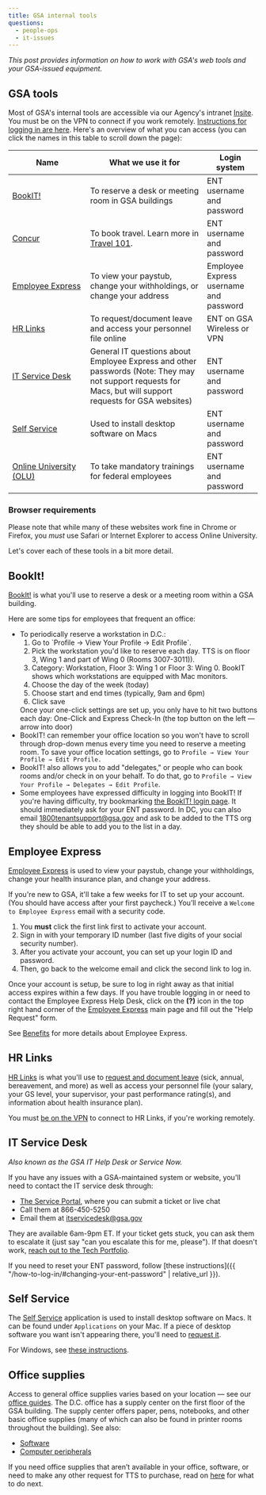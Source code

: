 ```yaml
---
title: GSA internal tools
questions:
  - people-ops
  - it-issues
---
```


_This post provides information on how to work with GSA's web tools and your GSA-issued equipment._

## GSA tools

Most of GSA's internal tools are accessible via our Agency's intranet [Insite](https://insite.gsa.gov). You must be on the VPN to connect if you work remotely. [Instructions for logging in are here]({{site.baseurl}}/how-to-log-in/). Here's an overview of what you can access (you can click the names in this table to scroll down the page):

| Name                                             | What we use it for                                                                                                                                         | Login system                           |
| ------------------------------------------------ | ---------------------------------------------------------------------------------------------------------------------------------------------------------- | -------------------------------------- |
| [BookIT!](#bookit)                               | To reserve a desk or meeting room in GSA buildings                                                                                                         | ENT username and password              |
| [Concur](https://travel.gsa.gov)                 | To book travel. Learn more in [Travel 101]({{site.baseurl}}/travel-101/).                                                                                  | ENT username and password              |
| [Employee Express](#employee-express)            | To view your paystub, change your withholdings, or change your address                                                                                     | Employee Express username and password |
| [HR Links](#hr-links)                            | To request/document leave and access your personnel file online                                                                                            | ENT on GSA Wireless or VPN             |
| [IT Service Desk](#it-service-desk)              | General IT questions about Employee Express and other passwords (Note: They may not support requests for Macs, but will support requests for GSA websites) | ENT username and password              |
| [Self Service](#self-service)                    | Used to install desktop software on Macs                                                                                                                   | ENT username and password              |
| [Online University (OLU)]({{site.baseurl}}/olu/) | To take mandatory trainings for federal employees                                                                                                          | ENT username and password              |

### Browser requirements

Please note that while many of these websites work fine in Chrome or Firefox, you _must_ use Safari or Internet Explorer to access Online University.

Let's cover each of these tools in a bit more detail.

## BookIt!

[BookIt!](https://bookit.gsa.gov/mobile/auth/spnego/spnegoLogin.jsp) is what you'll use to reserve a desk or a meeting room within a GSA building.

Here are some tips for employees that frequent an office:

<ul>
  <li>
    To periodically reserve a workstation in D.C.:
    <ol>
      <li>Go to `Profile → View Your Profile → Edit Profile`. </li>
      <li>Pick the workstation you'd like to reserve each day. TTS is on floor 3, Wing 1 and part of Wing 0 (Rooms 3007-3011)).</li>
      <li>Category: Workstation, Floor 3: Wing 1 or Floor 3: Wing 0. BookIT shows which workstations are equipped with Mac monitors.</li>
      <li>Choose the day of the week (today)</li>
      <li>Choose start and end times (typically, 9am and 6pm)</li>
      <li>Click save</li>
    </ol>
    Once your one-click settings are set up, you only have to hit two buttons each day: One-Click and Express Check-In (the top button on the left — arrow into door)
  </li>
  <li>BookIT! can remember your office location so you won't have to scroll through drop-down menus every time you need to reserve a meeting room. To save your office location settings, go to <code>Profile → View Your Profile → Edit Profile.</code>   </li>
  <li>BookIT! also allows you to add "delegates," or people who can book rooms and/or check in on your behalf. To do that, go to <code>Profile → View Your Profile → Delegates → Edit Profile</code>.</li>
  <li>Some employees have expressed difficulty in logging into BookIT! If you're having difficulty, try bookmarking <a href="https://bookit.gsa.gov/mobile/auth/spnego/spnegoLogin.jsp">the BookIT! login page</a>. It should immediately ask for your ENT password. In DC, you can also email <a href="mailto:1800ftenantsupport@gsa.gov">1800tenantsupport@gsa.gov</a> and ask to be added to the TTS org they should be able to add you to the list in a day.</li>
 </ul>

## Employee Express

[Employee Express](https://www.employeeexpress.gov/) is used to view your paystub, change your withholdings, change your health insurance plan, and change your address.

If you're new to GSA, it'll take a few weeks for IT to set up your account. (You should have access after your first paycheck.) You’ll receive a `Welcome to Employee Express` email with a security code.

1. You **must** click the first link first to activate your account.
2. Sign in with your temporary ID number (last five digits of your social security number).
3. After you activate your account, you can set up your login ID and password.
4. Then, go back to the welcome email and click the second link to log in.

Once your account is setup, be sure to log in right away as that initial access expires within a few days. If you have trouble logging in or need to contact the Employee Express Help Desk, click on the **(?)** icon in the top right hand corner of the [Employee Express](https://www.employeeexpress.gov/) main page and fill out the "Help Request" form.

See [Benefits]({{site.baseurl}}/benefits) for more details about Employee Express.

## HR Links

<a href="https://corporateapps.gsa.gov/hr-links/">HR Links</a> is what you'll use to [request and document leave]({{site.baseurl}}/leave/) (sick, annual, bereavement, and more) as well as access your personnel file (your salary, your GS level, your supervisor, your past performance rating(s), and information about health insurance plan).

You must [be on the VPN](https://docs.google.com/document/d/1nBNXt6Ov4KWmpz6y9rgKw93mxZucVsoYC4PFABTeIA4/edit#heading=h.bbs2uvvcjvcg) to connect to HR Links, if you're working remotely.

## IT Service Desk

_Also known as the GSA IT Help Desk or Service Now._

If you have any issues with a GSA-maintained system or website, you'll need to contact the IT service desk through:

- [The Service Portal](https://servicedesk.gsa.gov/), where you can submit a ticket or live chat
- Call them at 866-450-5250
- Email them at [itservicedesk@gsa.gov](mailto:itservicedesk@gsa.gov)

They are available 6am-9pm ET. If your ticket gets stuck, you can ask them to escalate it (just say "can you escalate this for me, please"). If that doesn't work, [reach out to the Tech Portfolio]({{site.baseurl}}/tech-portfolio/#questions).

If you need to reset your ENT password, follow [these instructions]({{ "/how-to-log-in/#changing-your-ent-password" | relative_url }}).

## Self Service

The [Self Service](https://gsa.servicenowservices.com/sp/?id=kb_article&sys_id=8ce331fcdb3c7f842b02388d7c961933) application is used to install desktop software on Macs. It can be found under `Applications` on your Mac. If a piece of desktop software you want isn't appearing there, you'll need to [request it]({{site.baseurl}}/software/).

For Windows, see [these instructions](https://insite.gsa.gov/employee-resources/information-technology/do-it-yourself-self-help/software-and-applications/software-requests-and-software-updates).

## Office supplies

Access to general office supplies varies based on your location — see our [office guides]({{site.baseurl}}/#tts-locations). The D.C. office has a supply center on the first floor of the GSA building. The supply center offers paper, pens, notebooks, and other basic office supplies (many of which can also be found in printer rooms throughout the building). See also:

- [Software]({{site.baseurl}}/software/)
- [Computer peripherals]({{site.baseurl}}/equipment/#peripherals)

If you need office supplies that aren’t available in your office, software, or need to make any other request for TTS to purchase, read on [here]({{site.baseurl}}/purchase-requests) for what to do next.
